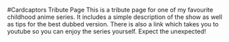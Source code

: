 #Cardcaptors Tribute Page
This is a tribute page for one of my favourite childhood anime series. It includes a simple description of the show as well as tips for the best dubbed version. 
There is also a link which takes you to youtube so you can enjoy the series yourself.
Expect the unexpected!
